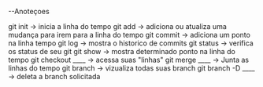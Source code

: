 --Anoteçoes

git init -> inicia a linha do tempo
git add -> adiciona ou atualiza uma mudança para irem para a linha do tempo
git commit -> adiciona um ponto na linha tempo
git log -> mostra o historico de commits
git status -> verifica os status de seu git 
git show -> mostra determinado ponto na linha do tempo
git checkout ____ -> acessa suas "linhas" 
git merge  ____ -> Junta as linhas do tempo
git branch -> vizualiza todas suas branch
git branch -D ____ -> deleta a branch solicitada

